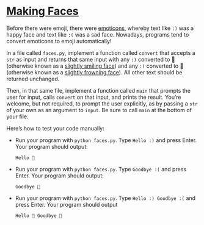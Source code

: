 # [**Making Faces**](https://cs50.harvard.edu/python/2022/psets/0/faces/)
Before there were emoji, there were [emoticons](https://en.wikipedia.org/wiki/List_of_emoticons), whereby text like `:)` was a happy face and text like `:(` was a sad face. Nowadays, programs tend to convert emoticons to emoji automatically!

In a file called `faces.py`, implement a function called `convert` that accepts a `str` as input and returns that same input with any `:)` converted to 🙂 (otherwise known as a [slightly smiling face](https://emojipedia.org/slightly-smiling-face/)) and any `:(` converted to 🙁 (otherwise known as a [slightly frowning face](https://emojipedia.org/slightly-frowning-face/)). All other text should be returned unchanged.

Then, in that same file, implement a function called `main` that prompts the user for input, calls `convert` on that input, and prints the result. You’re welcome, but not required, to prompt the user explicitly, as by passing a `str` of your own as an argument to `input`. Be sure to call `main` at the bottom of your file.

Here’s how to test your code manually:

  * Run your program with `python faces.py`. Type `Hello :)` and press Enter. Your program should output:
    ```
    Hello 🙂
    ```
  * Run your program with `python faces.py`. Type `Goodbye :(` and press Enter. Your program should output:
    ```
    Goodbye 🙁
    ```
  * Run your program with `python faces.py`. Type `Hello :) Goodbye :(` and press Enter. Your program should output
    ```
    Hello 🙂 Goodbye 🙁
    ```
   
